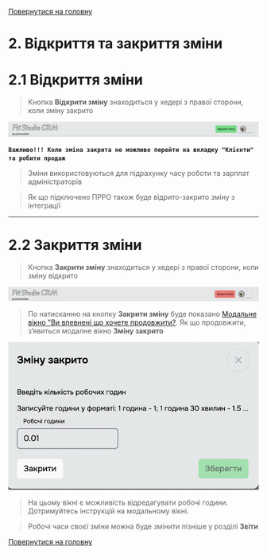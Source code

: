 [Повернутися на головну](/)

# 2. Відкриття та закриття зміни

# 2.1 Відкриття зміни

> Кнопка **Відкрити зміну** знаходиться у хедері з правої сторони, коли зміну закрито

![](../_media/shift-closed.png ':no-zoom')

**`Важливо!!! Коли зміна закрита не можливо перейти на вкладку "Клієнти" та робити продаж`**

> Зміни використовуються для підрахунку часу роботи та зарплат адміністраторів

> Як що підключено ПРРО також буде відрито-закрито зміну з інтеграції

***

# 2.2 Закриття зміни

> Кнопка **Закрити зміну** знаходиться у хедері з правої сторони, коли зміну відкрито

![](../_media/shift-opened.png ':no-zoom')

> По натисканню на кнопку **Закрити зміну** буде показано [Модальне вікно "Ви впевнені що хочете продовжити?](../_modals/are-you-sure-modal.md ':include'). Як що продовжити, зʼявиться модалне вікно **Зміну закрито**

![](../_media/close-shift-modal.png ':no-zoom')

> На цьому вікні є можливість відредагувати робочі години. Дотримуйтесь інструкцій на модальному вікні.

> Робочі часи своєї зміни можна буде змінити пізніше у розділі **Звіти**

[Повернутися на головну](/)